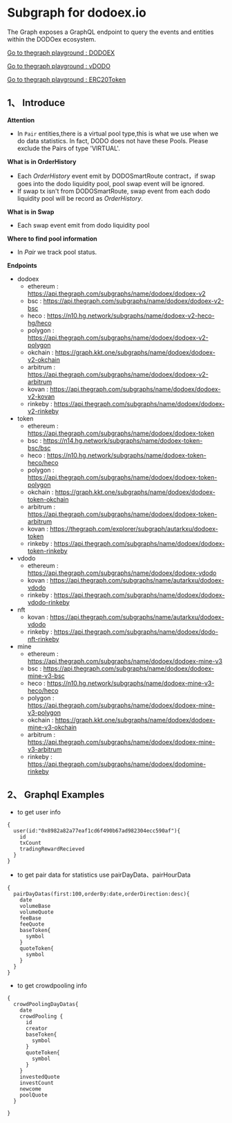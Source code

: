 # Subgraph for dodoex.io

The Graph exposes a GraphQL endpoint to query the events and entities within the DODOex ecosystem.

[Go to thegraph playground : DODOEX](https://thegraph.com/explorer/subgraph/dodoex/dodoex-v2)

[Go to thegraph playground : vDODO](https://thegraph.com/explorer/subgraph/dodoex/dodoex-vdodo?selected=playground)

[Go to thegraph playground : ERC20Token](https://thegraph.com/explorer/subgraph/dodoex/dodoex-token)

## 1、 Introduce

**Attention**
 - In `Pair` entities,there is a virtual pool type,this is what we use when we do data statistics. In fact, DODO does not have these Pools. Please exclude the Pairs of type 'VIRTUAL'.

**What is in OrderHistory**
 - Each *OrderHistory* event emit by DODOSmartRoute contract，if swap goes into the dodo liquidity pool, pool swap event will be ignored. 
 - If swap tx isn't from DODOSmartRoute, swap event from each dodo liquidity pool will be record as *OrderHistory*.

**What is in Swap** 
 - Each swap event emit from dodo liquidity pool
 
**Where to find pool information**
 - In *Pair*  we track pool status.

**Endpoints**
 - dodoex 
    - ethereum : https://api.thegraph.com/subgraphs/name/dodoex/dodoex-v2
    - bsc : https://api.thegraph.com/subgraphs/name/dodoex/dodoex-v2-bsc
    - heco : https://n10.hg.network/subgraphs/name/dodoex-v2-heco-hg/heco
    - polygon : https://api.thegraph.com/subgraphs/name/dodoex/dodoex-v2-polygon
    - okchain : https://graph.kkt.one/subgraphs/name/dodoex/dodoex-v2-okchain
    - arbitrum : https://api.thegraph.com/subgraphs/name/dodoex/dodoex-v2-arbitrum
    - kovan : https://api.thegraph.com/subgraphs/name/dodoex/dodoex-v2-kovan
    - rinkeby : https://api.thegraph.com/subgraphs/name/dodoex/dodoex-v2-rinkeby
 - token
    - ethereum : https://api.thegraph.com/subgraphs/name/dodoex/dodoex-token
    - bsc : https://n14.hg.network/subgraphs/name/dodoex-token-bsc/bsc
    - heco : https://n10.hg.network/subgraphs/name/dodoex-token-heco/heco
    - polygon : https://api.thegraph.com/subgraphs/name/dodoex/dodoex-token-polygon
    - okchain : https://graph.kkt.one/subgraphs/name/dodoex/dodoex-token-okchain
    - arbitrum : https://api.thegraph.com/subgraphs/name/dodoex/dodoex-token-arbitrum
    - kovan : https://thegraph.com/explorer/subgraph/autarkxu/dodoex-token
    - rinkeby : https://api.thegraph.com/subgraphs/name/dodoex/dodoex-token-rinkeby
- vdodo
    - ethereum : https://api.thegraph.com/subgraphs/name/dodoex/dodoex-vdodo
    - kovan : https://api.thegraph.com/subgraphs/name/autarkxu/dodoex-vdodo
    - rinkeby : https://api.thegraph.com/subgraphs/name/dodoex/dodoex-vdodo-rinkeby
- nft
    - kovan : https://api.thegraph.com/subgraphs/name/autarkxu/dodoex-vdodo
    - rinkeby : https://api.thegraph.com/subgraphs/name/dodoex/dodo-nft-rinkeby
 - mine
    - ethereum : https://api.thegraph.com/subgraphs/name/dodoex/dodoex-mine-v3
    - bsc : https://api.thegraph.com/subgraphs/name/dodoex/dodoex-mine-v3-bsc
    - heco : https://n10.hg.network/subgraphs/name/dodoex-mine-v3-heco/heco
    - polygon : https://api.thegraph.com/subgraphs/name/dodoex/dodoex-mine-v3-polygon
    - okchain : https://graph.kkt.one/subgraphs/name/dodoex/dodoex-mine-v3-okchain
    - arbitrum : https://api.thegraph.com/subgraphs/name/dodoex/dodoex-mine-v3-arbitrum
    - rinkeby : https://api.thegraph.com/subgraphs/name/dodoex/dodomine-rinkeby
   
## 2、 Graphql Examples
 - to get user info
```
{
  user(id:"0x8982a82a77eaf1cd6f490b67ad982304ecc590af"){
    id
    txCount
    tradingRewardRecieved
  }
}

```
 - to get pair data for statistics use pairDayData、pairHourData
```
{
  pairDayDatas(first:100,orderBy:date,orderDirection:desc){
    date
    volumeBase
    volumeQuote
    feeBase
    feeQuote
    baseToken{
      symbol
    }
    quoteToken{
      symbol
    }
  }
}
```
 - to get crowdpooling info
```
{
  crowdPoolingDayDatas{
    date
    crowdPooling {
      id
      creator
      baseToken{
        symbol
      }
      quoteToken{
        symbol
      }
    }
    investedQuote
    investCount
    newcome
    poolQuote
  }
  
}
```
